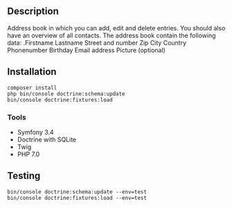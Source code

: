 
## Description
Address book in which you can add, edit and delete entries. You should also have an overview of all contacts.
The address book contain the following data:
.Firstname
Lastname
Street and number
Zip
City
Country
Phonenumber
Birthday
Email address
Picture (optional)

## Installation

```
composer install
php bin/console doctrine:schema:update
bin/console doctrine:fixtures:load
```

### Tools
* Symfony 3.4
* Doctrine with SQLite
* Twig
* PHP 7.0

## Testing 
```
bin/console doctrine:schema:update --env=test
bin/console doctrine:fixtures:load --env=test
```
